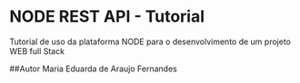 # NODE REST API - Tutorial
Tutorial de uso da plataforma NODE para o desenvolvimento de um projeto WEB full Stack

##Autor
Maria Eduarda de Araujo Fernandes
